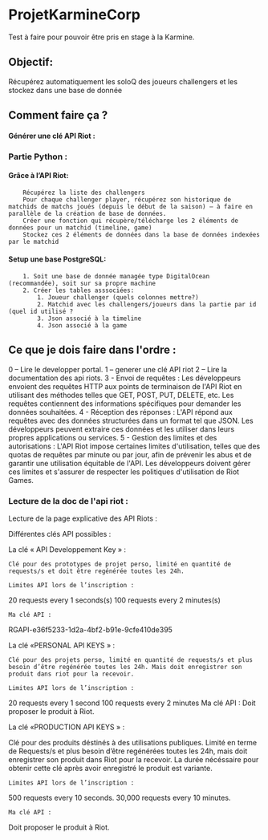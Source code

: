 # ProjetKarmineCorp
Test à faire pour pouvoir être pris en stage à la Karmine.

## Objectif:
Récupérez automatiquement les soloQ des joueurs challengers et les stockez dans une base de donnée

## Comment faire ça ?

  #### Générer une clé API Riot :

### Partie Python :
  #### Grâce à l’API Riot:

        Récupérez la liste des challengers
        Pour chaque challenger player, récupérez son historique de matchids de matchs joués (depuis le début de la saison) – à faire en parallèle de la création de base de données.
        Créer une fonction qui récupère/télécharge les 2 éléments de données pour un matchid (timeline, game)
        Stockez ces 2 éléments de données dans la base de données indexées par le matchid
   #### Setup une base PostgreSQL:
   
        1. Soit une base de donnée managée type DigitalOcean (recommandée), soit sur sa propre machine
        2. Créer les tables asssociées:
            1. Joueur challenger (quels colonnes mettre?)
            2. Matchid avec les challengers/joueurs dans la partie par id (quel id utilisé ?
            3. Json associé à la timeline
            4. Json associé à la game


## Ce que je dois faire dans l'ordre :
0 – Lire le developper portal.
1 – generer une clé API riot
2 – Lire la documentation des api riots.
3 - Envoi de requêtes : Les développeurs envoient des requêtes HTTP aux points de terminaison de l'API Riot en utilisant des méthodes telles que GET, POST, PUT, DELETE, etc. Les requêtes contiennent des informations spécifiques pour demander les données souhaitées.
4 - Réception des réponses : L'API répond aux requêtes avec des données structurées dans un format tel que JSON. Les développeurs peuvent extraire ces données et les utiliser dans leurs propres applications ou services.
5 - Gestion des limites et des autorisations : L'API Riot impose certaines limites d'utilisation, telles que des quotas de requêtes par minute ou par jour, afin de prévenir les abus et de garantir une utilisation équitable de l'API. Les développeurs doivent gérer ces limites et s'assurer de respecter les politiques d'utilisation de Riot Games.

### Lecture de la doc de l'api riot :
Lecture de la page explicative des API Riots :



Différentes clés API possibles :

La clé « API Developpement Key » :

	Clé pour des prototypes de projet perso, limité en quantité de requests/s et doit être regénérée toutes les 24h.

	Limites API lors de l’inscription :
20 requests every 1 seconds(s)
100 requests every 2 minutes(s)

	Ma clé API :
RGAPI-e36f5233-1d2a-4bf2-b91e-9cfe410de395


La clé «PERSONAL API KEYS » :

	Clé pour des projets perso, limité en quantité de requests/s et plus besoin d’être regénérée toutes les 24h. Mais doit enregistrer son produit dans riot pour la recevoir.

	Limites API lors de l’inscription :

20 requests every 1 second 
100 requests every 2 minutes 
	Ma clé API :
Doit proposer le produit à Riot.

La clé «PRODUCTION API KEYS » :


Clé pour des produits déstinés à des utilisations publiques. Limité en terme de Requests/s et plus besoin d’être regénérées toutes les 24h, mais doit enregistrer son produit dans Riot pour la recevoir.
La durée nécéssaire pour obtenir cette clé après avoir enregistré le produit est variante.


	Limites API lors de l’inscription :
500 requests every 10 seconds.
30,000 requests every 10 minutes.

	Ma clé API :
Doit proposer le produit à Riot.

